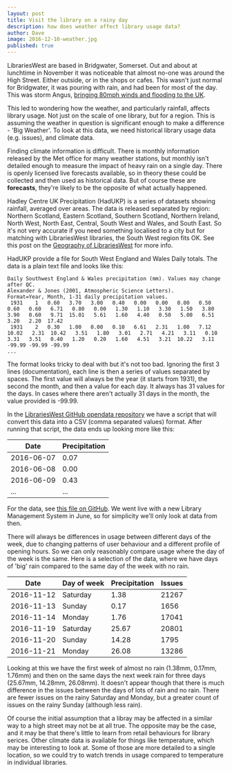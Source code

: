 ```yaml
---
layout: post
title: Visit the library on a rainy day
description: how does weather affect library usage data?
author: Dave
image: 2016-12-10-weather.jpg
published: true
---
```


LibrariesWest are based in Bridgwater, Somerset.  Out and about at lunchtime in November it was noticeable that almost no-one was around the High Street.  Either outside, or in the shops or cafes.  This wasn't just normal for Bridgwater, it was pouring with rain, and had been for most of the day.  This was storm Angus, [bringing 80mph winds and flooding to the UK](http://www.telegraph.co.uk/news/2016/11/20/storm-angus-brings-80mph-winds-and-flooding-to-the-uk/). 

This led to wondering how the weather, and particularly rainfall, affects library usage.  Not just on the scale of one library, but for a region.  This is assuming the weather in question is significant enough to make a difference - 'Big Weather'.  To look at this data, we need historical library usage data (e.g. issues), and climate data.

Finding climate information is difficult.  There is monthly information released by the Met office for many weather stations, but monthly isn't detailed enough to measure the impact of heavy rain on a single day.  There is openly licensed live forecasts available, so in theory these could be collected and then used as historical data.  But of course these are **forecasts**, they're likely to be the opposite of what actually happened.

Hadley Centre UK Precipitation (HadUKP) is a series of datasets showing rainfall, averaged over areas.  The data is released separated by region: Northern Scotland, Eastern Scotland, Southern Scotland, Northern Ireland, North West, North East, Central, South West and Wales, and South East.  So it's not very accurate if you need something localised to a city but for matching with LibrariesWest libraries, the South West region fits OK.  See this post on the [Geography of LibrariesWest](https://librarieswest.github.io/2016/11/21/reporting-geography/) for more info.

HadUKP provide a file for South West England and Wales Daily totals.  The data is a plain text file and looks like this:

```
Daily Southwest England & Wales precipitation (mm). Values may change after QC.
Alexander & Jones (2001, Atmospheric Science Letters).
Format=Year, Month, 1-31 daily precipitation values.
 1931    1   0.60   3.70   3.00   0.40   0.00   0.00   0.00   0.50   0.60   0.60   6.71   0.80   0.00   1.30   1.10   3.30   1.50   3.80   3.90   0.60   9.71  15.01   5.61   1.60   4.40   0.50   5.00   6.51   3.20   2.20  17.42
 1931    2   0.30   1.00   0.00   0.10   6.61   2.31   1.00   7.12  10.02   2.31  10.42   3.51   1.80   3.01   2.71   4.21   3.11   0.10   3.31   3.51   0.40   1.20   0.20   1.60   4.51   3.21  10.22   3.11 -99.99 -99.99 -99.99
...
```

The format looks tricky to deal with but it's not too bad.  Ignoring the first 3 lines (documentation), each line is then a series of values separated by spaces.  The first value will always be the year (it starts from 1931), the second the month, and then a value for each day.  It always has 31 values for the days.  In cases where there aren't actually 31 days in the month, the value provided is -99.99. 

In the [LibrariesWest GitHub opendata repository](https://github.com/LibrariesWest/opendata/tree/master/weather) we have a script that will convert this data into a CSV (comma separated values) format.  After running that script, the data ends up looking more like this: 

| Date | Precipitation |
| ---- | ------------- |
| 2016-06-07 | 0.07 |
| 2016-06-08 | 0.00 |
| 2016-06-09 | 0.43 |
| ... | ... |

For the data, see [this file on GitHub](https://github.com/LibrariesWest/opendata/blob/master/weather/HadSWEP.csv).  We went live with a new Library Management System in June, so for simplicity we'll only look at data from then.

There will always be differences in usage between different days of the week, due to changing patterns of user behaviour and a different profile of opening hours.  So we can only reasonably compare usage where the day of the week is the same.  Here is a selection of the data, where we have days of 'big' rain compared to the same day of the week with no rain.

| Date | Day of week | Precipitation | Issues |
| --- | ----------- | ------------- | ------ |
| 2016-11-12 | Saturday | 1.38 | 21267 |
| 2016-11-13 | Sunday | 0.17 | 1656 |
| 2016-11-14 | Monday | 1.76 | 17041 |
| 2016-11-19 | Saturday | 25.67 | 20801 |
| 2016-11-20 | Sunday | 14.28 | 1795 |
| 2016-11-21 | Monday | 26.08 | 13286 |

Looking at this we have the first week of almost no rain (1.38mm, 0.17mm, 1.76mm) and then on the same days the next week rain for three days (25.67mm, 14.28mm, 26.08mm).  It doesn't appear though that there is much difference in the issues between the days of lots of rain and no rain.  There are fewer issues on the rainy Saturday and Monday, but a greater count of issues on the rainy Sunday (although less rain).

Of course the initial assumption that a libray may be affected in a similar way to a high street may not be at all true.  The opposite may be the case, and it may be that there's little to learn from retail behaviours for library serices.  Other climate data is available for things like temperature, which may be interesting to look at.  Some of those are more detailed to a single location, so we could try to watch trends in usage compared to temperature in individual libraries.